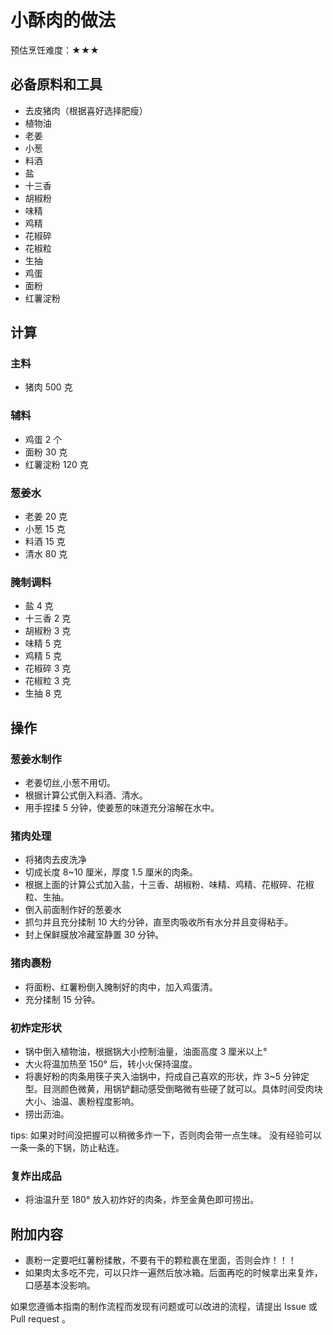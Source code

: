 # 小酥肉的做法

预估烹饪难度：★★★

## 必备原料和工具

- 去皮猪肉（根据喜好选择肥瘦）
- 植物油
- 老姜
- 小葱
- 料酒
- 盐
- 十三香
- 胡椒粉
- 味精
- 鸡精
- 花椒碎
- 花椒粒
- 生抽
- 鸡蛋
- 面粉
- 红薯淀粉

## 计算

### 主料

- 猪肉 500 克

### 辅料

- 鸡蛋 2 个
- 面粉 30 克
- 红薯淀粉 120 克

### 葱姜水

- 老姜 20 克
- 小葱 15 克
- 料酒 15 克
- 清水 80 克

### 腌制调料

- 盐 4 克
- 十三香 2 克
- 胡椒粉 3 克
- 味精 5 克
- 鸡精 5 克
- 花椒碎 3 克
- 花椒粒 3 克
- 生抽 8 克

## 操作

### 葱姜水制作

- 老姜切丝,小葱不用切。
- 根据计算公式倒入料酒、清水。
- 用手捏揉 5 分钟，使姜葱的味道充分溶解在水中。

### 猪肉处理

- 将猪肉去皮洗净
- 切成长度 8~10 厘米，厚度 1.5 厘米的肉条。
- 根据上面的计算公式加入盐，十三香、胡椒粉、味精、鸡精、花椒碎、花椒粒、生抽。
- 倒入前面制作好的葱姜水
- 抓匀并且充分揉制 10 大约分钟，直至肉吸收所有水分并且变得粘手。
- 封上保鲜膜放冷藏室静置 30 分钟。

### 猪肉裹粉

- 将面粉、红薯粉倒入腌制好的肉中，加入鸡蛋清。
- 充分揉制 15 分钟。

### 初炸定形状

- 锅中倒入植物油，根据锅大小控制油量，油面高度 3 厘米以上°
- 大火将温加热至 150° 后，转小火保持温度。
- 将裹好粉的肉条用筷子夹入油锅中，捋成自己喜欢的形状，炸 3~5 分钟定型。目测颜色微黄，用锅铲翻动感受倒略微有些硬了就可以。具体时间受肉块大小、油温、裹粉程度影响。
- 捞出沥油。

tips: 如果对时间没把握可以稍微多炸一下，否则肉会带一点生味。 没有经验可以一条一条的下锅，防止粘连。

### 复炸出成品

- 将油温升至 180° 放入初炸好的肉条，炸至金黄色即可捞出。

## 附加内容

- 裹粉一定要吧红薯粉揉散，不要有干的颗粒裹在里面，否则会炸！！！
- 如果肉太多吃不完，可以只炸一遍然后放冰箱。后面再吃的时候拿出来复炸，口感基本没影响。

如果您遵循本指南的制作流程而发现有问题或可以改进的流程，请提出 Issue 或 Pull request 。
